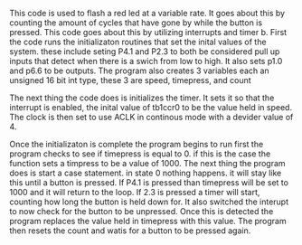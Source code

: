 
This code is used to flash a red led at a variable rate. It goes about this by counting the amount of cycles that have gone by while the button is pressed. 
This code goes about this by utilizing interrupts and timer b.
First the code runs the initializaton routines that set the inital values of the system. these include seting P4.1 and P2.3 to both be considered pull up inputs that detect when there is a swich from low to high. It also sets p1.0 and p6.6 to be outputs. The program also creates 3 variables each an unsigned 16 bit int type, these 3 are speed, timepress, and count 

The next thing the code does is initializes the timer. It sets it so that the interrupt is enabled, the inital value of tb1ccr0 to be the value held in speed. The clock is then set to use ACLK in continous mode with a devider value of 4.

Once the initializaton is complete the program begins to run first the program checks to see if timepress is equal to 0. if this is the case the function sets a timpress to be a value of 1000.
The next thing the program does is start a case statement. in state 0 nothing happens. it will stay like this until a button is pressed. If P4.1 is pressed than timepress will be set to 1000 and it will return to the loop. If 2.3 is pressed a timer will start, counting how long the button is held down for. It also switched the interupt to now check for the button to be unpressed. Once this is detected the program replaces the value held in timepress with this value. The program then resets the count and watis for a button to be pressed again. 